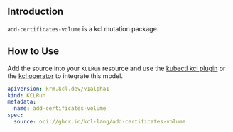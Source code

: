 ## Introduction

`add-certificates-volume` is a kcl mutation package.

## How to Use

Add the source into your `KCLRun` resource and use the [kubectl kcl plugin](https://kcl-lang.io/docs/user_docs/guides/working-with-k8s/mutate-manifests/kubectl-kcl-plugin) or the [kcl operator](https://kcl-lang.io/docs/user_docs/guides/working-with-k8s/mutate-manifests/kcl-operator) to integrate this model.

```yaml
apiVersion: krm.kcl.dev/v1alpha1
kind: KCLRun
metadata:
  name: add-certificates-volume
spec:
  source: oci://ghcr.io/kcl-lang/add-certificates-volume
```
